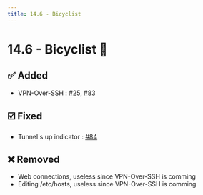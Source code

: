 ```yaml
---
title: 14.6 - Bicyclist
---
```

# 14.6 - Bicyclist :bicyclist:
## :white_check_mark: Added
* VPN-Over-SSH : [#25](https://github.com/isontheline/pro.webssh.net/issues/25), [#83](https://github.com/isontheline/pro.webssh.net/issues/83)

## :ballot_box_with_check: Fixed
* Tunnel's up indicator : [#84](https://github.com/isontheline/pro.webssh.net/issues/84)

## :x: Removed
* Web connections, useless since VPN-Over-SSH is comming
* Editing /etc/hosts, useless since VPN-Over-SSH is comming